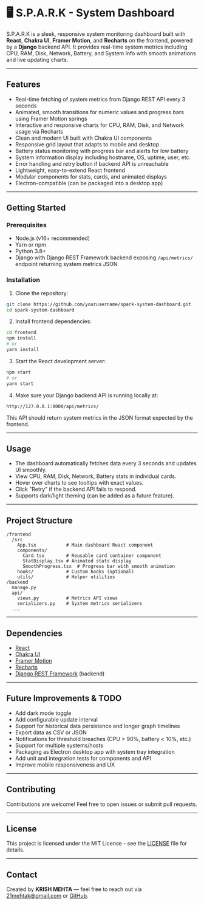 
# 🖥️ S.P.A.R.K - System Dashboard

S.P.A.R.K is a sleek, responsive system monitoring dashboard built with **React**, **Chakra UI**, **Framer Motion**, and **Recharts** on the frontend, powered by a **Django** backend API. It provides real-time system metrics including CPU, RAM, Disk, Network, Battery, and System Info with smooth animations and live updating charts.

---

## Features

- Real-time fetching of system metrics from Django REST API every 3 seconds
- Animated, smooth transitions for numeric values and progress bars using Framer Motion springs
- Interactive and responsive charts for CPU, RAM, Disk, and Network usage via Recharts
- Clean and modern UI built with Chakra UI components
- Responsive grid layout that adapts to mobile and desktop
- Battery status monitoring with progress bar and alerts for low battery
- System information display including hostname, OS, uptime, user, etc.
- Error handling and retry button if backend API is unreachable
- Lightweight, easy-to-extend React frontend
- Modular components for stats, cards, and animated displays
- Electron-compatible (can be packaged into a desktop app)

---

## Getting Started

### Prerequisites

- Node.js (v16+ recommended)
- Yarn or npm
- Python 3.8+
- Django with Django REST Framework backend exposing `/api/metrics/` endpoint returning system metrics JSON

### Installation

1. Clone the repository:

```bash
git clone https://github.com/yourusername/spark-system-dashboard.git
cd spark-system-dashboard
````

2. Install frontend dependencies:

```bash
cd frontend
npm install
# or
yarn install
```

3. Start the React development server:

```bash
npm start
# or
yarn start
```

4. Make sure your Django backend API is running locally at:

```
http://127.0.0.1:8000/api/metrics/
```

This API should return system metrics in the JSON format expected by the frontend.

---

## Usage

* The dashboard automatically fetches data every 3 seconds and updates UI smoothly.
* View CPU, RAM, Disk, Network, Battery stats in individual cards.
* Hover over charts to see tooltips with exact values.
* Click "Retry" if the backend API fails to respond.
* Supports dark/light theming (can be added as a future feature).

---

## Project Structure

```
/frontend
  /src
    App.tsx           # Main dashboard React component
    components/
      Card.tsx        # Reusable card container component
      StatDisplay.tsx # Animated stats display
      SmoothProgress.tsx  # Progress bar with smooth animation
    hooks/            # Custom hooks (optional)
    utils/            # Helper utilities
/backend
  manage.py
  api/
    views.py          # Metrics API views
    serializers.py    # System metrics serializers
  ...
```

---

## Dependencies

* [React](https://reactjs.org/)
* [Chakra UI](https://chakra-ui.com/)
* [Framer Motion](https://www.framer.com/motion/)
* [Recharts](https://recharts.org/en-US/)
* [Django REST Framework](https://www.django-rest-framework.org/) (backend)

---

## Future Improvements & TODO

* Add dark mode toggle
* Add configurable update interval  
* Support for historical data persistence and longer graph timelines  
* Export data as CSV or JSON  
* Notifications for threshold breaches (CPU > 90%, battery < 10%, etc.)  
* Support for multiple systems/hosts  
* Packaging as Electron desktop app with system tray integration  
* Add unit and integration tests for components and API  
* Improve mobile responsiveness and UX  

---

## Contributing

Contributions are welcome! Feel free to open issues or submit pull requests.

---

## License

This project is licensed under the MIT License - see the [LICENSE](LICENSE) file for details.

---

## Contact

Created by **KRISH MEHTA** — feel free to reach out via [21mehtak@gmail.com](mailto:21mehtak@gmail.com) or [GitHub](https://github.com/krishmehta21).


